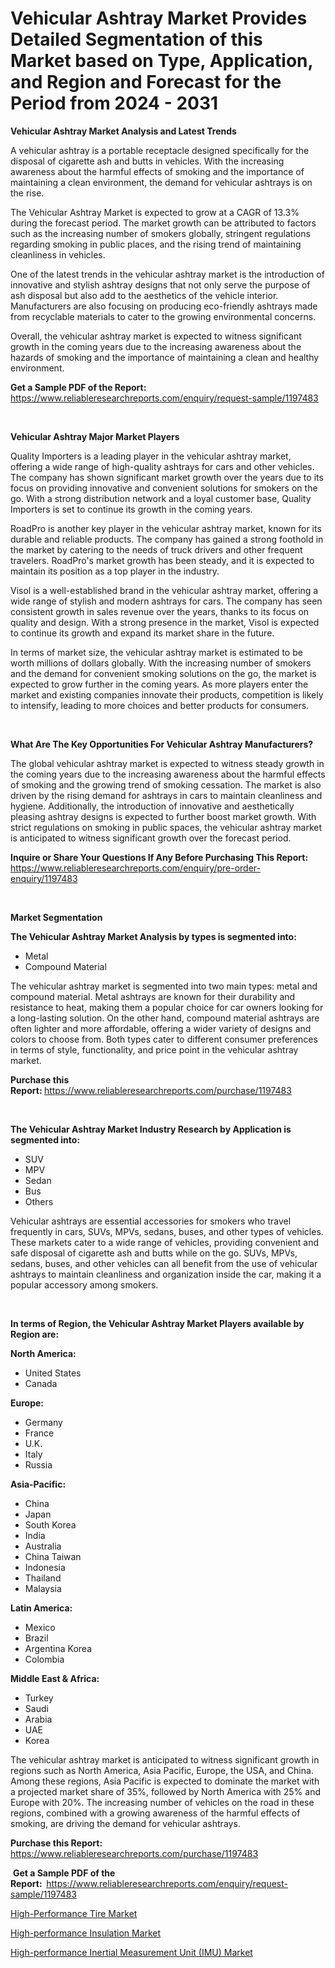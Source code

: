 <p><h1>Vehicular Ashtray Market Provides Detailed Segmentation of this Market based on Type, Application, and Region and Forecast for the Period from 2024 - 2031</h1></p><p><strong>Vehicular Ashtray Market Analysis and Latest Trends</strong></p>
<p><p>A vehicular ashtray is a portable receptacle designed specifically for the disposal of cigarette ash and butts in vehicles. With the increasing awareness about the harmful effects of smoking and the importance of maintaining a clean environment, the demand for vehicular ashtrays is on the rise.</p><p>The Vehicular Ashtray Market is expected to grow at a CAGR of 13.3% during the forecast period. The market growth can be attributed to factors such as the increasing number of smokers globally, stringent regulations regarding smoking in public places, and the rising trend of maintaining cleanliness in vehicles.</p><p>One of the latest trends in the vehicular ashtray market is the introduction of innovative and stylish ashtray designs that not only serve the purpose of ash disposal but also add to the aesthetics of the vehicle interior. Manufacturers are also focusing on producing eco-friendly ashtrays made from recyclable materials to cater to the growing environmental concerns.</p><p>Overall, the vehicular ashtray market is expected to witness significant growth in the coming years due to the increasing awareness about the hazards of smoking and the importance of maintaining a clean and healthy environment.</p></p>
<p><strong>Get a Sample PDF of the Report:&nbsp;</strong> <a href="https://www.reliableresearchreports.com/enquiry/request-sample/1197483">https://www.reliableresearchreports.com/enquiry/request-sample/1197483</a></p>
<p>&nbsp;</p>
<p><strong>Vehicular Ashtray Major Market Players</strong></p>
<p><p>Quality Importers is a leading player in the vehicular ashtray market, offering a wide range of high-quality ashtrays for cars and other vehicles. The company has shown significant market growth over the years due to its focus on providing innovative and convenient solutions for smokers on the go. With a strong distribution network and a loyal customer base, Quality Importers is set to continue its growth in the coming years.</p><p>RoadPro is another key player in the vehicular ashtray market, known for its durable and reliable products. The company has gained a strong foothold in the market by catering to the needs of truck drivers and other frequent travelers. RoadPro's market growth has been steady, and it is expected to maintain its position as a top player in the industry.</p><p>Visol is a well-established brand in the vehicular ashtray market, offering a wide range of stylish and modern ashtrays for cars. The company has seen consistent growth in sales revenue over the years, thanks to its focus on quality and design. With a strong presence in the market, Visol is expected to continue its growth and expand its market share in the future.</p><p>In terms of market size, the vehicular ashtray market is estimated to be worth millions of dollars globally. With the increasing number of smokers and the demand for convenient smoking solutions on the go, the market is expected to grow further in the coming years. As more players enter the market and existing companies innovate their products, competition is likely to intensify, leading to more choices and better products for consumers.</p></p>
<p>&nbsp;</p>
<p><strong>What Are The Key Opportunities For Vehicular Ashtray Manufacturers?</strong></p>
<p><p>The global vehicular ashtray market is expected to witness steady growth in the coming years due to the increasing awareness about the harmful effects of smoking and the growing trend of smoking cessation. The market is also driven by the rising demand for ashtrays in cars to maintain cleanliness and hygiene. Additionally, the introduction of innovative and aesthetically pleasing ashtray designs is expected to further boost market growth. With strict regulations on smoking in public spaces, the vehicular ashtray market is anticipated to witness significant growth over the forecast period.</p></p>
<p><strong>Inquire or Share Your Questions If Any Before Purchasing This Report:</strong> <a href="https://www.reliableresearchreports.com/enquiry/pre-order-enquiry/1197483">https://www.reliableresearchreports.com/enquiry/pre-order-enquiry/1197483</a></p>
<p>&nbsp;</p>
<p><strong>Market Segmentation</strong></p>
<p><strong>The Vehicular Ashtray Market Analysis by types is segmented into:</strong></p>
<p><ul><li>Metal</li><li>Compound Material</li></ul></p>
<p><p>The vehicular ashtray market is segmented into two main types: metal and compound material. Metal ashtrays are known for their durability and resistance to heat, making them a popular choice for car owners looking for a long-lasting solution. On the other hand, compound material ashtrays are often lighter and more affordable, offering a wider variety of designs and colors to choose from. Both types cater to different consumer preferences in terms of style, functionality, and price point in the vehicular ashtray market.</p></p>
<p><strong>Purchase this Report:&nbsp;</strong><a href="https://www.reliableresearchreports.com/purchase/1197483">https://www.reliableresearchreports.com/purchase/1197483</a></p>
<p>&nbsp;</p>
<p><strong>The Vehicular Ashtray Market Industry Research by Application is segmented into:</strong></p>
<p><ul><li>SUV</li><li>MPV</li><li>Sedan</li><li>Bus</li><li>Others</li></ul></p>
<p><p>Vehicular ashtrays are essential accessories for smokers who travel frequently in cars, SUVs, MPVs, sedans, buses, and other types of vehicles. These markets cater to a wide range of vehicles, providing convenient and safe disposal of cigarette ash and butts while on the go. SUVs, MPVs, sedans, buses, and other vehicles can all benefit from the use of vehicular ashtrays to maintain cleanliness and organization inside the car, making it a popular accessory among smokers.</p></p>
<p>&nbsp;</p>
<p><strong>In terms of Region, the Vehicular Ashtray Market Players available by Region are:</strong></p>
<p>
    <p> <strong> North America: </strong>
        <ul>
            <li>United States</li>
            <li>Canada</li>
        </ul>
        </p> 
    <p> <strong> Europe: </strong>
        <ul>
            <li>Germany</li>
            <li>France</li>
            <li>U.K.</li>
            <li>Italy</li>
            <li>Russia</li>
        </ul>
        </p> 
    <p> <strong> Asia-Pacific: </strong>
        <ul>
            <li>China</li>
            <li>Japan</li>
            <li>South Korea</li>
            <li>India</li>
            <li>Australia</li>
            <li>China Taiwan</li>
            <li>Indonesia</li>
            <li>Thailand</li>
            <li>Malaysia</li>
        </ul>
        </p> 
    <p> <strong> Latin America: </strong>
        <ul>
            <li>Mexico</li>
            <li>Brazil</li>
            <li>Argentina Korea</li>
            <li>Colombia</li>
        </ul>
        </p> 
    <p> <strong> Middle East & Africa: </strong>
        <ul>
            <li>Turkey</li>
            <li>Saudi</li>
            <li>Arabia</li>
            <li>UAE</li>
            <li>Korea</li>
        </ul>
    </p>
    </p>
<p><p>The vehicular ashtray market is anticipated to witness significant growth in regions such as North America, Asia Pacific, Europe, the USA, and China. Among these regions, Asia Pacific is expected to dominate the market with a projected market share of 35%, followed by North America with 25% and Europe with 20%. The increasing number of vehicles on the road in these regions, combined with a growing awareness of the harmful effects of smoking, are driving the demand for vehicular ashtrays.</p></p>
<p><strong>Purchase this Report: </strong><a href="https://www.reliableresearchreports.com/purchase/1197483">https://www.reliableresearchreports.com/purchase/1197483</a></p>
<p>&nbsp;<strong>Get a Sample PDF of the Report:&nbsp;&nbsp;</strong><a href="https://www.reliableresearchreports.com/enquiry/request-sample/1197483">https://www.reliableresearchreports.com/enquiry/request-sample/1197483</a></p>
<p><strong></strong></p>
<p><p><a href="https://view.publitas.com/reportprime-1/high-performance-tire-market-size-growing-and-forecasted-for-period-from-2023-2030-and-provides-complete-market-analysis-of-this-market/">High-Performance Tire Market</a></p><p><a href="https://view.publitas.com/reportprime-1/high-performance-insulation-market-dynamics-2023-2030-also-about-its-market-trends-projections-and-opportunities/">High-performance Insulation Market</a></p><p><a href="https://view.publitas.com/reportprime-1/high-performance-inertial-measurement-unit-imu-market-size-share-trends-analysis-report-by-application-regional-outlook-competitive-strategies-and-segment-forecasts-2023-2030/">High-performance Inertial Measurement Unit (IMU) Market</a></p></p>